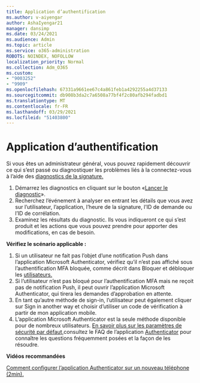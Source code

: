```yaml
---
title: Application d’authentification
ms.author: v-aiyengar
author: AshaIyengar21
manager: dansimp
ms.date: 03/24/2021
ms.audience: Admin
ms.topic: article
ms.service: o365-administration
ROBOTS: NOINDEX, NOFOLLOW
localization_priority: Normal
ms.collection: Adm_O365
ms.custom:
- "9003252"
- "9909"
ms.openlocfilehash: 67331a9661ee67c4a861feb1a4292255a4d37133
ms.sourcegitcommit: db908b3da2c7a6508a77bf4f2c80afb294fadbd1
ms.translationtype: MT
ms.contentlocale: fr-FR
ms.lasthandoff: 03/29/2021
ms.locfileid: "51403800"
---
```

# <a name="authentication-app"></a>Application d’authentification

Si vous êtes un administrateur général, vous pouvez rapidement découvrir ce qui s’est passé ou diagnostiquer les problèmes liés à la connectez-vous à l’aide des [diagnostics de la signature.](https://ms.portal.azure.com/microsoft.onmicrosoft.com?loginHint=shhada@microsoft.com#blade/Microsoft_AAD_IAM/ActiveDirectoryMenuBlade/diagnose/symptomId/ms_aad_dxp_signin_caDiagnoseAndSolveSummarySymptom)

1. Démarrez les diagnostics en cliquant sur le bouton «[Lancer le diagnostic](https://portal.azure.com/#blade/Microsoft_AAD_IAM/ActiveDirectoryMenuBlade/diagnose/symptomId/ms_aad_dxp_signin_caDiagnoseAndSolveSummarySymptom)». 
1. Recherchez l’événement à analyser en entrant les détails que vous avez sur l’utilisateur, l’application, l’heure de la signature, l’ID de demande ou l’ID de corrélation.
1. Examinez les résultats du diagnostic. Ils vous indiqueront ce qui s’est produit et les actions que vous pouvez prendre pour apporter des modifications, en cas de besoin.

**Vérifiez le scénario applicable :**

1. Si un utilisateur ne fait pas l’objet d’une notification Push dans l’application Microsoft Authenticator, vérifiez qu’il n’est pas affiché sous l’authentification MFA bloquée, comme décrit dans Bloquer et débloquer les [utilisateurs.](https://portal.azure.com/#blade/Microsoft_AAD_IAM/ActiveDirectoryMenuBlade/diagnose/symptomId/ms_aad_dxp_signin_caDiagnoseAndSolveSummarySymptom)
1. Si l’utilisateur n’est pas bloqué pour l’authentification MFA mais ne reçoit pas de notification Push, il peut ouvrir l’application Microsoft Authenticator, qui tirera les demandes d’approbation en attente.
1. En tant qu’autre méthode de sign-in, l’utilisateur peut également cliquer sur Sign in another way et choisir d’utiliser un code de vérification à partir de mon application mobile.
1. L’application Microsoft Authenticator est la seule méthode disponible pour de nombreux utilisateurs. [En savoir plus sur les paramètres de sécurité par défaut,](https://docs.microsoft.com/azure/active-directory/fundamentals/concept-fundamentals-security-defaults)consultez le FAQ de l’application [Authenticator](https://docs.microsoft.com/azure/active-directory/user-help/user-help-auth-app-faq) pour connaître les questions fréquemment posées et la façon de les résoudre.
 
**Vidéos recommandées**

[Comment configurer l’application Authenticator sur un nouveau téléphone (2min).](https://go.microsoft.com/fwlink/?linkid=2158163&clcid=0x409)
